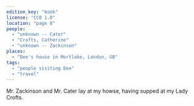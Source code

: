```yaml
---
edition_key: "book"
license: "CC0 1.0"
location: "page 8"
people:
  - "unknown -- Cater"
  - "Crofts, Catherine"
  - "unknown -- Zackinson"
places:
  - "Dee's house in Mortlake, London, GB"
tags:
  - "people visiting Dee"
  - "travel"
---
```

Mr. Zackinson and Mr.
Cater lay at my howse, having supped at my Lady Crofts.
